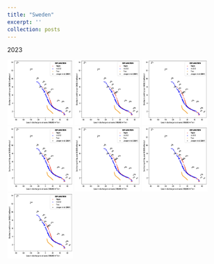 ```yaml
---
title: "Sweden"
excerpt: ''
collection: posts
---
```


2023

<img src="/images/harney.png" width="30%" height="30%">
<img src="/images/harney.png" width="30%" height="30%">
<img src="/images/harney.png" width="30%" height="30%">
<img src="/images/harney.png" width="30%" height="30%">
<img src="/images/harney.png" width="30%" height="30%">
<img src="/images/harney.png" width="30%" height="30%">
<img src="/images/harney.png" width="30%" height="30%">

